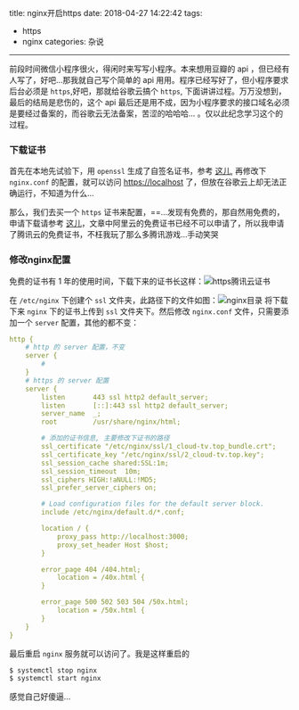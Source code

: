 title: nginx开启https
date: 2018-04-27 14:22:42
tags: 
- https
- nginx
categories: 杂说
---
前段时间微信小程序很火，得闲时来写写小程序。本来想用豆瓣的 api ，但已经有人写了，好吧...那我就自己写个简单的 api 用用。程序已经写好了，但小程序要求后台必须是 `https`,好吧，那就给谷歌云搞个 `https`, 下面讲讲过程。万万没想到， 最后的结局是悲伤的，这个 api 最后还是用不成，因为小程序要求的接口域名必须是要经过备案的，而谷歌云无法备案，苦涩的哈哈哈... 。仅以此纪念学习这个的过程。

### 下载证书
首先在本地先试验下，用 `openssl` 生成了自签名证书，参考 [这儿](http://www.xymiao.com/archives/769), 再修改下 `nginx.conf` 的配置，就可以访问 [https://localhost](https://localhost) 了，但放在谷歌云上却无法正确运行，不知道为什么...  

那么，我们去买一个 `https` 证书来配置，==...发现有免费的，那自然用免费的，申请下载请参考 [这儿](http://www.zslin.com/web/article/detail/72)，文章中阿里云的免费证书已经不可以申请了，所以我申请了腾讯云的免费证书，不枉我玩了那么多腾讯游戏...手动笑哭

### 修改nginx配置
免费的证书有 1 年的使用时间，下载下来的证书长这样：![https腾讯云证书](https://tang-blog-1257996120.cos-website.ap-chengdu.myqcloud.com/ca-dir.png)
<!-- more -->
在 `/etc/nginx` 下创建个 `ssl` 文件夹，此路径下的文件如图：![nginx目录](https://tang-blog-1257996120.cos-website.ap-chengdu.myqcloud.com/nginx-dir.png)
将下载下来 `nginx` 下的证书上传到 `ssl` 文件夹下。然后修改 `nginx.conf` 文件，只需要添加一个 `server` 配置，其他的都不变：
``` yml
http {
    # http 的 server 配置，不变
    server {
        #
    }
    # https 的 server 配置 
    server {
        listen       443 ssl http2 default_server;
        listen       [::]:443 ssl http2 default_server;
        server_name  _;
        root         /usr/share/nginx/html;

        # 添加的证书信息, 主要修改下证书的路径
        ssl_certificate "/etc/nginx/ssl/1_cloud-tv.top_bundle.crt";
        ssl_certificate_key "/etc/nginx/ssl/2_cloud-tv.top.key";
        ssl_session_cache shared:SSL:1m;
        ssl_session_timeout  10m;
        ssl_ciphers HIGH:!aNULL:!MD5;
        ssl_prefer_server_ciphers on;

        # Load configuration files for the default server block.
        include /etc/nginx/default.d/*.conf;

        location / {
            proxy_pass http://localhost:3000;
            proxy_set_header Host $host;
        }

        error_page 404 /404.html;
            location = /40x.html {
        }

        error_page 500 502 503 504 /50x.html;
            location = /50x.html {
        }
    }
}
```
最后重启 `nginx` 服务就可以访问了。我是这样重启的
``` bash
$ systemctl stop nginx
$ systemctl start nginx
```
感觉自己好傻逼...